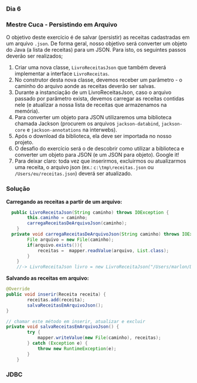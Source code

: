 ### Dia 6

### Mestre Cuca - Persistindo em Arquivo
O objetivo deste exercício é de salvar (persistir) as receitas cadastradas em um arquivo `.json`. 
De forma geral, nosso objetivo será converter um objeto do Java (a lista de receitas) para um JSON. 
Para isto, os seguintes passos deverão ser realizados;

1. Criar uma nova classe, `LivroReceitasJson` que também deverá implementar a interface `LivroReceitas`.
2. No construtor desta nova classe, devemos receber um parâmetro - o caminho do arquivo aonde as receitas deverão ser salvas.
3. Durante a instanciação de um LivroReceitasJson, caso o arquivo passado por parâmetro exista, devemos carregar as receitas contidas nele (e atualizar
a nossa lista de receitas que armazenamos na memória).
4. Para converter um objeto para JSON utilizaremos uma biblioteca chamada Jackson (procurem os arquivos `jackson-databind`, `jackson-core` e `jackson-annotations` na interwebs).
5. Após o download da biblioteca, ela deve ser importada no nosso projeto.
6. O desafio do exercício será o de descobrir como utilizar a biblioteca e converter um objeto para JSON (e um JSON para objeto). Google it!
7. Para deixar claro: toda vez que inserirmos, excluirmos ou atualizarmos uma receita, o arquivo json (ex.: `c:\tmp\receitas.json` ou `/Users/eu/receitas.json`) deverá ser atualizado.

### Solução

**Carregando as receitas a partir de um arquivo:**
```java
  public LivroReceitaJson(String caminho) throws IOException {
		this.caminho = caminho;
		carregaReceitasDeArquivoJson(caminho);
	}
  private void carregaReceitasDeArquivoJson(String caminho) throws IOException{
		File arquivo = new File(caminho);
		if(arquivo.exists()){
			receitas =  mapper.readValue(arquivo, List.class);
		}
	}
	//-> LivroReceitaJson livro = new LivroReceitaJson("/Users/marlon/Desktop/receitas.json");
```

**Salvando as receitas em arquivo:**
```java
@Override
public void inserir(Receita receita) {
		receitas.add(receita);
		salvaReceitasEmArquivoJson();
}

// chamar este método em inserir, atualizar e excluir	
private void salvaReceitasEmArquivoJson() {
		try {
			mapper.writeValue(new File(caminho), receitas);
		} catch (Exception e) {
			throw new RuntimeException(e);
		}
	}

```

### JDBC 

